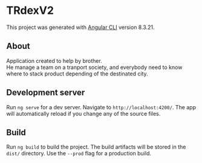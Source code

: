 # TRdexV2

This project was generated with [Angular CLI](https://github.com/angular/angular-cli) version 8.3.21.

## About

Application created to help by brother.  
He manage a team on a tranport society, and everybody need to know where to stack product depending of the destinated city.

## Development server

Run `ng serve` for a dev server. Navigate to `http://localhost:4200/`. The app will automatically reload if you change any of the source files.

## Build

Run `ng build` to build the project. The build artifacts will be stored in the `dist/` directory. Use the `--prod` flag for a production build.
